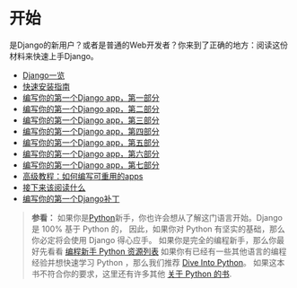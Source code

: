 # 开始

是Django的新用户？或者是普通的Web开发者？你来到了正确的地方：阅读这份材料来快速上手Django。
- [Django一览](./overview.md)
- [快速安装指南](./install.md)
- [编写你的第一个Django app，第一部分](https://docs.djangoproject.com/en/1.11/intro/tutorial01/)
- [编写你的第一个Django app，第二部分](https://docs.djangoproject.com/en/1.11/intro/tutorial02/)
- [编写你的第一个Django app，第三部分](https://docs.djangoproject.com/en/1.11/intro/tutorial03/)
- [编写你的第一个Django app，第四部分](https://docs.djangoproject.com/en/1.11/intro/tutorial04/)
- [编写你的第一个Django app，第五部分](https://docs.djangoproject.com/en/1.11/intro/tutorial05/)
- [编写你的第一个Django app，第六部分](https://docs.djangoproject.com/en/1.11/intro/tutorial06/)
- [编写你的第一个Django app，第七部分](https://docs.djangoproject.com/en/1.11/intro/tutorial07/)
- [高级教程：如何编写可重用的apps](https://docs.djangoproject.com/en/1.11/intro/reusable-apps/)
- [接下来该阅读什么](https://docs.djangoproject.com/en/1.11/intro/whatsnext/)
- [编写你的第一个Django补丁](https://docs.djangoproject.com/en/1.11/intro/contributing/)

> **参看：**
> 如果你是[Python](https://python.org/)新手，你也许会想从了解这门语言开始。Django 是 100% 基于 Python 的， 因此，如果你对 Python 有坚实的基础，那么你必定将会使用 Django 得心应手。
> 如果你是完全的编程新手，那么你最好先看看 [编程新手 Python 资源列表](https://wiki.python.org/moin/BeginnersGuide/NonProgrammers)
> 如果你有已经有一些其他语言的编程经验并想快速学习 Python ，那么我们推荐 [Dive Into Python](http://www.diveintopython3.net/)。 如果这本书不符合你的要求，这里还有许多其他 [关于 Python 的书](https://wiki.python.org/moin/PythonBooks).